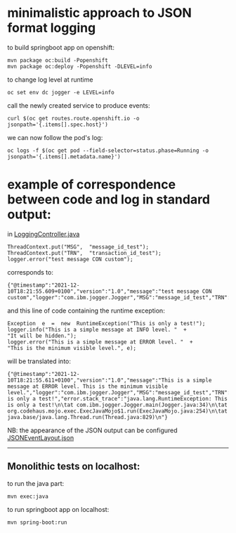 #  minimalistic approach to JSON format logging

to build springboot app on openshift:

    mvn package oc:build -Popenshift
    mvn package oc:deploy -Popenshift -DLEVEL=info

to change log level at runtime

    oc set env dc jogger -e LEVEL=info

call the newly created service to produce events:

    curl $(oc get routes.route.openshift.io -o jsonpath='{.items[].spec.host}')

we can now follow the pod's log:

    oc logs -f $(oc get pod --field-selector=status.phase=Running -o jsonpath='{.items[].metadata.name}')

# example of correspondence between code and log in standard output:
in [LoggingController.java](src/main/java/com/ibm/jogger/LoggingController.java)

    ThreadContext.put("MSG",  "message_id_test");   
    ThreadContext.put("TRN",  "transaction_id_test");    
    logger.error("test message CON custom");

corresponds to:

    {"@timestamp":"2021-12-10T18:21:55.609+0100","version":"1.0","message":"test message CON custom","logger":"com.ibm.jogger.Jogger","MSG":"message_id_test","TRN":"transaction_id_test","line_number":29,"class":"com.ibm.jogger.Jogger","@version":2,"source_host":"thinkpod","thread_name":"com.ibm.jogger.Jogger.main()","level":"ERROR","file":"Jogger.java","method":"main"}

and this line of code containing the runtime exception:

    Exception  e  =  new  RuntimeException("This is only a test!");      
    logger.info("This is a simple message at INFO level. "  +
    "It will be hidden.");        
    logger.error("This is a simple message at ERROR level. "  +
    "This is the minimum visible level.", e);

will be translated into:

    {"@timestamp":"2021-12-10T18:21:55.611+0100","version":"1.0","message":"This is a simple message at ERROR level. This is the minimum visible level.","logger":"com.ibm.jogger.Jogger","MSG":"message_id_test","TRN":"transaction_id_test","line_number":37,"class":"com.ibm.jogger.Jogger","@version":2,"source_host":"thinkpod","thread_name":"com.ibm.jogger.Jogger.main()","level":"ERROR","file":"Jogger.java","method":"main","error.type":"java.lang.RuntimeException","error.message":"This is only a test!","error.stack_trace":"java.lang.RuntimeException: This is only a test!\n\tat com.ibm.jogger.Jogger.main(Jogger.java:34)\n\tat org.codehaus.mojo.exec.ExecJavaMojo$1.run(ExecJavaMojo.java:254)\n\tat java.base/java.lang.Thread.run(Thread.java:829)\n"}

NB: the appearance of the JSON output can be configured [JSONEventLayout.json](src/main/resources/JSONEventLayout.json)


---

## Monolithic tests on localhost:

to run the java part:

    mvn exec:java

to run springboot app on localhost:
  
    mvn spring-boot:run

